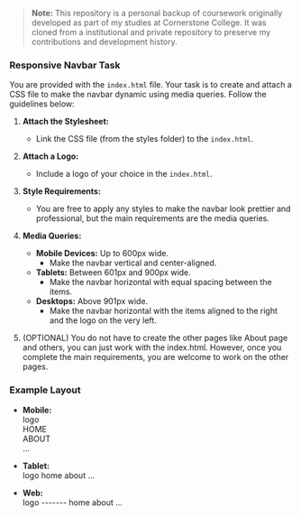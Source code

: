 > **Note:** This repository is a personal backup of coursework originally developed as part of my studies at Cornerstone College. It was cloned from a institutional and private repository to preserve my contributions and development history.

### Responsive Navbar Task

You are provided with the `index.html` file. Your task is to create and attach a CSS file to make the navbar dynamic using media queries. Follow the guidelines below:

1. **Attach the Stylesheet:**
   - Link the CSS file (from the styles folder) to the `index.html`.

2. **Attach a Logo:**
   - Include a logo of your choice in the `index.html`.

3. **Style Requirements:**
   - You are free to apply any styles to make the navbar look prettier and professional, but the main requirements are the media queries.

4. **Media Queries:**
   - **Mobile Devices:** Up to 600px wide.
     - Make the navbar vertical and center-aligned.
   - **Tablets:** Between 601px and 900px wide.
     - Make the navbar horizontal with equal spacing between the items.
   - **Desktops:** Above 901px wide.
     - Make the navbar horizontal with the items aligned to the right and the logo on the very left.

5. (OPTIONAL) You do not have to create the other pages like About page and others, you can just work with the index.html. However, once you complete the main requirements, you are welcome to work on the other pages. 

### Example Layout

- **Mobile:** <br>
logo <br>
HOME <br>
ABOUT <br>
...

- **Tablet:** <br>
logo  home  about  ...

- **Web:** <br>
logo  -------  home  about  ...
